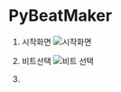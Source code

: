 # PyBeatMaker

1. 시작화면
![시작화면](https://user-images.githubusercontent.com/96816327/174816303-f7e46591-7365-43e8-b9f5-1199ac83bac0.PNG)

2. 비트선택
![비트 선택](https://user-images.githubusercontent.com/96816327/174816590-f3a9403d-ffca-4f78-9e5d-68a4c0b01f7f.PNG)

3. 
